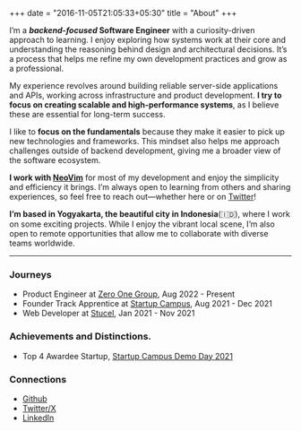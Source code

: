 +++
date = "2016-11-05T21:05:33+05:30"
title = "About"
+++

I’m a **_backend-focused_ Software Engineer** with a curiosity-driven approach to learning. I enjoy exploring how systems work at their core and understanding the reasoning behind design and architectural decisions. It’s a process that helps me refine my own development practices and grow as a professional.

My experience revolves around building reliable server-side applications and APIs, working across infrastructure and product development. **I try to focus on creating scalable and high-performance systems**, as I believe these are essential for long-term success.

I like to **focus on the fundamentals** because they make it easier to pick up new technologies and frameworks. This mindset also helps me approach challenges outside of backend development, giving me a broader view of the software ecosystem.

**I work with [NeoVim](https://neovim.io/)** for most of my development and enjoy the simplicity and efficiency it brings. I’m always open to learning from others and sharing experiences, so feel free to reach out—whether here or on [Twitter](https://x.com/myusufadp)!

**I’m based in Yogyakarta, the beautiful city in Indonesia**(🇮🇩), where I work on some exciting projects. While I enjoy the vibrant local scene, I’m also open to remote opportunities that allow me to collaborate with diverse teams worldwide.


---

### Journeys
- Product Engineer at [Zero One Group](https://zero-one-group.com/), Aug 2022 - Present
- Founder Track Apprentice at [Startup Campus](https://startupcampus.id/), Aug 2021 - Dec 2021
- Web Developer at [Stucel](https://www.stucel.com/), Jan 2021 - Nov 2021

### Achievements and Distinctions. 
- Top 4 Awardee Startup, [Startup Campus Demo Day 2021](https://startupcampus.id/)

### Connections 
- [Github](https://github.com/quippv)
- [Twitter/X](https://x.com/myusufadp)
- [LinkedIn](https://www.linkedin.com/in/myusufadp/)
